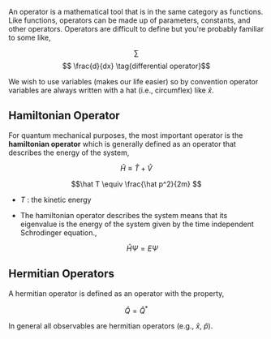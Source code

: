 An operator is a mathematical tool that is in the same category as functions. Like functions, operators can be made up of parameters, constants, and other operators. Operators are difficult to define but you're probably familiar to some like,

$$ \sum \tag{summation operator}$$
$$ \frac{d}{dx} \tag{differential operator}$$

We wish to use variables (makes our life easier) so by convention operator variables are always written with a hat (i.e., circumflex) like $\hat x$.

## Hamiltonian Operator

For quantum mechanical purposes, the most important operator is the **hamiltonian operator** which is generally defined as an operator that describes the energy of the system,

$$\hat H \equiv  \hat T + \hat V $$

$$\hat T \equiv  \frac{\hat p^2}{2m} $$

* $T$ : the kinetic energy 
* The hamiltonian operator describes the system means that its eigenvalue is the energy of the system given by the time independent Schrodinger equation.,

    $$\hat{H}\Psi = E\Psi$$

## Hermitian Operators

A hermitian operator is defined as an operator with the property,

$$ \hat Q = \hat Q^* $$

In general all observables are hermitian operators (e.g., $\hat x$, $\hat p$).
